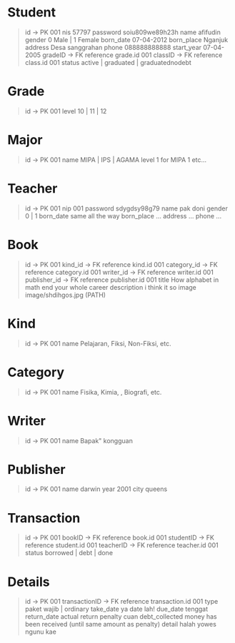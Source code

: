 # Student
> id                -> PK                           001
> nis                                               57797
> password                                          soiu809we89h23h
> name                                              afifudin
> gender                                            0 Male | 1 Female
> born_date                                         07-04-2012
> born_place                                        Nganjuk
> address                                           Desa sanggrahan
> phone                                             088888888888
> start_year                                        07-04-2005
> gradeID           -> FK reference grade.id        001
> classID           -> FK reference class.id        001
> status                                            active | graduated | graduatednodebt

# Grade
> id                -> PK                           001
> level                                             10 | 11 | 12

# Major
> id                -> PK                           001
> name                                              MIPA | IPS | AGAMA
> level                                             1 for MIPA 1 etc...

# Teacher
> id                -> PK                           001
> nip                                               001
> password                                          sdygdsy98g79
> name                                              pak doni
> gender                                            0 | 1
> born_date                                         same all the way
> born_place                                        ...
> address                                           ...
> phone                                             ...

# Book
> id                -> PK                           001
> kind_id           -> FK reference kind.id         001
> category_id       -> FK reference category.id     001
> writer_id         -> FK reference writer.id       001
> publisher_id      -> FK reference publisher.id    001
> title                                             How alphabet in math end your whole career
> description                                       i think it so
> image                                             image/shdihgos.jpg (PATH)

# Kind
> id                -> PK                           001
> name                                              Pelajaran, Fiksi, Non-Fiksi, etc.

# Category
> id                -> PK                           001
> name                                              Fisika, Kimia, , Biografi, etc.

# Writer
> id                -> PK                           001
> name                                              Bapak" kongguan

# Publisher
> id                -> PK                           001
> name                                              darwin
> year                                              2001
> city                                              queens

# Transaction
> id                -> PK                           001
> bookID            -> FK reference book.id         001
> studentID         -> FK reference student.id      001
> teacherID         -> FK reference teacher.id      001
> status                                            borrowed | debt | done

# Details
> id                -> PK                           001
> transactionID     -> FK reference transaction.id  001
> type                                              paket wajib | ordinary
> take_date                                         ya date lah!
> due_date                                          tenggat
> return_date                                       actual return
> penalty                                           cuan
> debt_collected                                    money has been received (until same amount as penalty)
> detail                                            halah yowes ngunu kae
